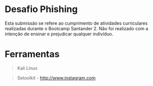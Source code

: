 # Desafio Phishing
Esta submissão se refere ao cumprimento de atividades curriculares realizadas durante o Bootcamp Santander 2. Não foi realizado com a intenção de ensinar e prejudicar qualquer indivíduo.

# Ferramentas
> Kali Linux

> Setoolkit - http://www.instagram.com
